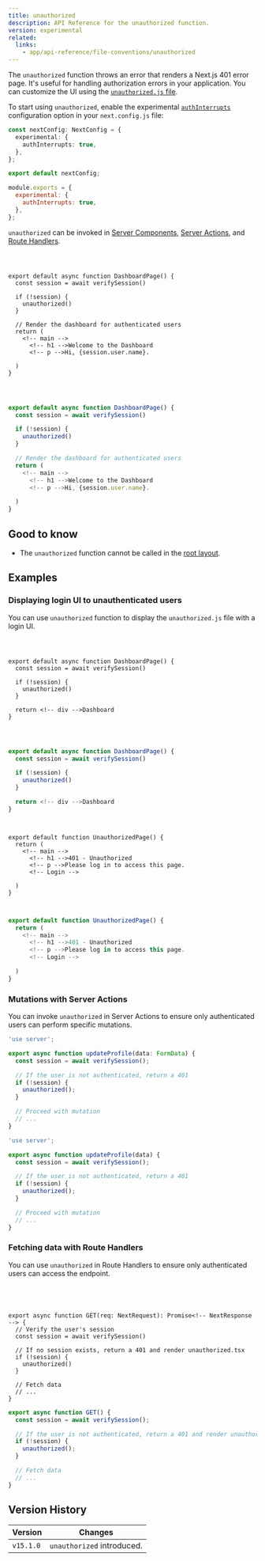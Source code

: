 ```yaml
---
title: unauthorized
description: API Reference for the unauthorized function.
version: experimental
related:
  links:
    - app/api-reference/file-conventions/unauthorized
---
```


The `unauthorized` function throws an error that renders a Next.js 401 error page. It's useful for handling authorization errors in your application. You can customize the UI using the [`unauthorized.js` file](/docs/app/api-reference/file-conventions/unauthorized).

To start using `unauthorized`, enable the experimental [`authInterrupts`](/docs/app/api-reference/config/next-config-js/authInterrupts) configuration option in your `next.config.js` file:

```ts filename="next.config.ts" switcher
const nextConfig: NextConfig = {
  experimental: {
    authInterrupts: true,
  },
};

export default nextConfig;
```

```js filename="next.config.js" switcher
module.exports = {
  experimental: {
    authInterrupts: true,
  },
};
```

`unauthorized` can be invoked in [Server Components](/docs/app/getting-started/server-and-client-components), [Server Actions](/docs/app/getting-started/updating-data), and [Route Handlers](/docs/app/api-reference/file-conventions/route).

```tsx filename="app/dashboard/page.tsx" switcher



export default async function DashboardPage() {
  const session = await verifySession()

  if (!session) {
    unauthorized()
  }

  // Render the dashboard for authenticated users
  return (
    <!-- main -->
      <!-- h1 -->Welcome to the Dashboard
      <!-- p -->Hi, {session.user.name}.

  )
}
```

```jsx filename="app/dashboard/page.js" switcher



export default async function DashboardPage() {
  const session = await verifySession()

  if (!session) {
    unauthorized()
  }

  // Render the dashboard for authenticated users
  return (
    <!-- main -->
      <!-- h1 -->Welcome to the Dashboard
      <!-- p -->Hi, {session.user.name}.

  )
}
```

## Good to know

- The `unauthorized` function cannot be called in the [root layout](/docs/app/api-reference/file-conventions/layout#root-layout).

## Examples

### Displaying login UI to unauthenticated users

You can use `unauthorized` function to display the `unauthorized.js` file with a login UI.

```tsx filename="app/dashboard/page.tsx" switcher



export default async function DashboardPage() {
  const session = await verifySession()

  if (!session) {
    unauthorized()
  }

  return <!-- div -->Dashboard
}
```

```jsx filename="app/dashboard/page.js" switcher



export default async function DashboardPage() {
  const session = await verifySession()

  if (!session) {
    unauthorized()
  }

  return <!-- div -->Dashboard
}
```

```tsx filename="app/unauthorized.tsx" switcher


export default function UnauthorizedPage() {
  return (
    <!-- main -->
      <!-- h1 -->401 - Unauthorized
      <!-- p -->Please log in to access this page.
      <!-- Login -->

  )
}
```

```jsx filename="app/unauthorized.js" switcher


export default function UnauthorizedPage() {
  return (
    <!-- main -->
      <!-- h1 -->401 - Unauthorized
      <!-- p -->Please log in to access this page.
      <!-- Login -->

  )
}
```

### Mutations with Server Actions

You can invoke `unauthorized` in Server Actions to ensure only authenticated users can perform specific mutations.

```ts filename="app/actions/update-profile.ts" switcher
'use server';

export async function updateProfile(data: FormData) {
  const session = await verifySession();

  // If the user is not authenticated, return a 401
  if (!session) {
    unauthorized();
  }

  // Proceed with mutation
  // ...
}
```

```js filename="app/actions/update-profile.js" switcher
'use server';

export async function updateProfile(data) {
  const session = await verifySession();

  // If the user is not authenticated, return a 401
  if (!session) {
    unauthorized();
  }

  // Proceed with mutation
  // ...
}
```

### Fetching data with Route Handlers

You can use `unauthorized` in Route Handlers to ensure only authenticated users can access the endpoint.

```tsx filename="app/api/profile/route.ts" switcher




export async function GET(req: NextRequest): Promise<!-- NextResponse --> {
  // Verify the user's session
  const session = await verifySession()

  // If no session exists, return a 401 and render unauthorized.tsx
  if (!session) {
    unauthorized()
  }

  // Fetch data
  // ...
}
```

```jsx filename="app/api/profile/route.js" switcher
export async function GET() {
  const session = await verifySession();

  // If the user is not authenticated, return a 401 and render unauthorized.tsx
  if (!session) {
    unauthorized();
  }

  // Fetch data
  // ...
}
```

## Version History

| Version   | Changes                    |
| --------- | -------------------------- |
| `v15.1.0` | `unauthorized` introduced. |
